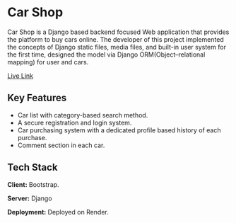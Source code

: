 
# Car Shop

Car Shop is a Django based backend focused Web application that provides the platform to buy cars online. The developer of this project implemented the concepts of Django static files, media files, and built-in user system for the first time, designed the model via Django ORM(Object–relational mapping) for user and cars. 

[Live Link](https://django-car-shop.onrender.com/)



## Key Features

- Car list with category-based search method.
- A secure registration and login system.
- Car purchasing system with a dedicated profile based history of each purchase.
- Comment section in each car.



## Tech Stack

**Client:** Bootstrap.

**Server:** Django

**Deployment:** Deployed on Render.

